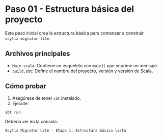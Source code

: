 # Paso 01 - Estructura básica del proyecto

Este paso inicial crea la estructura básica para comenzar a construir `scylla-migrator-lite`.

## Archivos principales

- `Main.scala`: Contiene un esqueleto con `main()` que imprime un mensaje.
- `build.sbt`: Define el nombre del proyecto, versión y versión de Scala.

## Cómo probar

1. Asegúrese de tener `sbt` instalado.
2. Ejecute:

```bash
sbt run
```

Debería ver en la consola:

```
Scylla Migrator Lite - Etapa 1: Estructura básica lista
```
